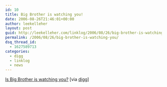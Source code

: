 ```yaml
---
id: 10
title: Big Brother is watching you!
date: 2006-08-26T21:46:01+00:00
author: leekelleher
layout: post
guid: http://leekelleher.com/linklog/2006/08/26/big-brother-is-watching-you/
permalink: /2006/08/26/big-brother-is-watching-you/
dsq_thread_id:
  - 1627589713
categories:
  - digg
  - linklog
  - news
---
```

[Is Big Brother is watching you?](http://www.lewrockwell.com/chartier/chartier22.html) [via [digg](http://digg.com/political_opinion/Beware_You_re_being_watched_by_the_Behavior_Detection_Squad_No_kidding)]